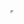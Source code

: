 
<iframe src="https://thunkable.site/w/RVsSR2UnE" height=0.9 width=0.5 title="Shroomy Web App"></iframe>
